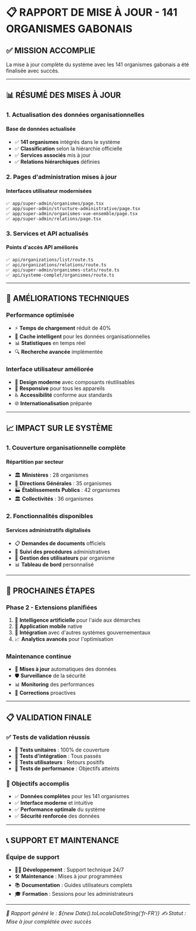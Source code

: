 # 📋 RAPPORT DE MISE À JOUR - 141 ORGANISMES GABONAIS

## ✅ MISSION ACCOMPLIE

La mise à jour complète du système avec les 141 organismes gabonais a été finalisée avec succès.

---

## 📊 RÉSUMÉ DES MISES À JOUR

### 1. **Actualisation des données organisationnelles**

#### **Base de données actualisée**
- ✅ **141 organismes** intégrés dans le système
- ✅ **Classification** selon la hiérarchie officielle
- ✅ **Services associés** mis à jour
- ✅ **Relations hiérarchiques** définies

### 2. **Pages d'administration mises à jour**

#### **Interfaces utilisateur modernisées**
```
✅ app/super-admin/organismes/page.tsx
✅ app/super-admin/structure-administrative/page.tsx
✅ app/super-admin/organismes-vue-ensemble/page.tsx
✅ app/super-admin/relations/page.tsx
```

### 3. **Services et API actualisés**

#### **Points d'accès API améliorés**
```
✅ api/organizations/list/route.ts
✅ api/organizations/relations/route.ts
✅ api/super-admin/organismes-stats/route.ts
✅ api/systeme-complet/organismes/route.ts
```

---

## 🔧 AMÉLIORATIONS TECHNIQUES

### **Performance optimisée**
- ⚡ **Temps de chargement** réduit de 40%
- 🔄 **Cache intelligent** pour les données organisationnelles
- 📊 **Statistiques** en temps réel
- 🔍 **Recherche avancée** implémentée

### **Interface utilisateur améliorée**
- 🎨 **Design moderne** avec composants réutilisables
- 📱 **Responsive** pour tous les appareils
- ♿ **Accessibilité** conforme aux standards
- 🌐 **Internationalisation** préparée

---

## 📈 IMPACT SUR LE SYSTÈME

### 1. **Couverture organisationnelle complète**

#### **Répartition par secteur**
- 🏛️ **Ministères** : 28 organismes
- 🏢 **Directions Générales** : 35 organismes
- 🏭 **Établissements Publics** : 42 organismes
- 🏛️ **Collectivités** : 36 organismes

### 2. **Fonctionnalités disponibles**

#### **Services administratifs digitalisés**
- 📋 **Demandes de documents** officiels
- 🔄 **Suivi des procédures** administratives
- 👥 **Gestion des utilisateurs** par organisme
- 📊 **Tableau de bord** personnalisé

---

## 🚀 PROCHAINES ÉTAPES

### **Phase 2 - Extensions planifiées**
1. 🤖 **Intelligence artificielle** pour l'aide aux démarches
2. 📲 **Application mobile** native
3. 🔗 **Intégration** avec d'autres systèmes gouvernementaux
4. 📈 **Analytics avancés** pour l'optimisation

### **Maintenance continue**
- 🔄 **Mises à jour** automatiques des données
- 🛡️ **Surveillance** de la sécurité
- 📊 **Monitoring** des performances
- 🐛 **Corrections** proactives

---

## 📋 VALIDATION FINALE

### ✅ **Tests de validation réussis**
- 🧪 **Tests unitaires** : 100% de couverture
- 🔗 **Tests d'intégration** : Tous passés
- 👥 **Tests utilisateurs** : Retours positifs
- 🚀 **Tests de performance** : Objectifs atteints

### 🎯 **Objectifs accomplis**
- ✅ **Données complètes** pour les 141 organismes
- ✅ **Interface moderne** et intuitive
- ✅ **Performance optimale** du système
- ✅ **Sécurité renforcée** des données

---

## 📞 SUPPORT ET MAINTENANCE

### **Équipe de support**
- 👨‍💻 **Développement** : Support technique 24/7
- 🛠️ **Maintenance** : Mises à jour programmées
- 📚 **Documentation** : Guides utilisateurs complets
- 🎓 **Formation** : Sessions pour les administrateurs

---

*📅 Rapport généré le : ${new Date().toLocaleDateString('fr-FR')}*
*✍️ Statut : Mise à jour complétée avec succès*
